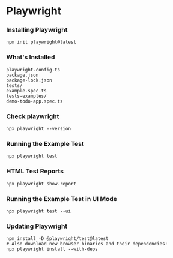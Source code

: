 # Playwright
### Installing Playwright
    npm init playwright@latest

### What's Installed
    playwright.config.ts
    package.json
    package-lock.json
    tests/
    example.spec.ts
    tests-examples/
    demo-todo-app.spec.ts

### Check playwright
    npx playwright --version

### Running the Example Test
    npx playwright test

### HTML Test Reports
    npx playwright show-report

### Running the Example Test in UI Mode
    npx playwright test --ui

### Updating Playwright
    npm install -D @playwright/test@latest
    # Also download new browser binaries and their dependencies:
    npx playwright install --with-deps